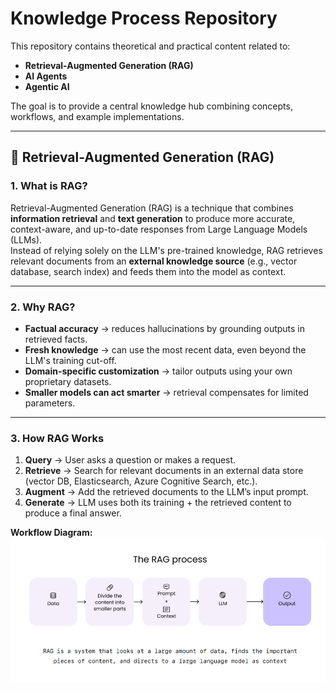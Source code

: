 # Knowledge Process Repository
This repository contains theoretical and practical content related to:
- **Retrieval-Augmented Generation (RAG)**
- **AI Agents**
- **Agentic AI**

The goal is to provide a central knowledge hub combining concepts, workflows, and example implementations.

---

## 📌 Retrieval-Augmented Generation (RAG)

### 1. What is RAG?
Retrieval-Augmented Generation (RAG) is a technique that combines **information retrieval** and **text generation** to produce more accurate, context-aware, and up-to-date responses from Large Language Models (LLMs).  
Instead of relying solely on the LLM's pre-trained knowledge, RAG retrieves relevant documents from an **external knowledge source** (e.g., vector database, search index) and feeds them into the model as context.

---

### 2. Why RAG?
- **Factual accuracy** → reduces hallucinations by grounding outputs in retrieved facts.
- **Fresh knowledge** → can use the most recent data, even beyond the LLM's training cut-off.
- **Domain-specific customization** → tailor outputs using your own proprietary datasets.
- **Smaller models can act smarter** → retrieval compensates for limited parameters.

---

### 3. How RAG Works
1. **Query** → User asks a question or makes a request.
2. **Retrieve** → Search for relevant documents in an external data store (vector DB, Elasticsearch, Azure Cognitive Search, etc.).
3. **Augment** → Add the retrieved documents to the LLM’s input prompt.
4. **Generate** → LLM uses both its training + the retrieved content to produce a final answer.

**Workflow Diagram:**
![RAG Workflow](assests/rag_workflow_diagram.png)
